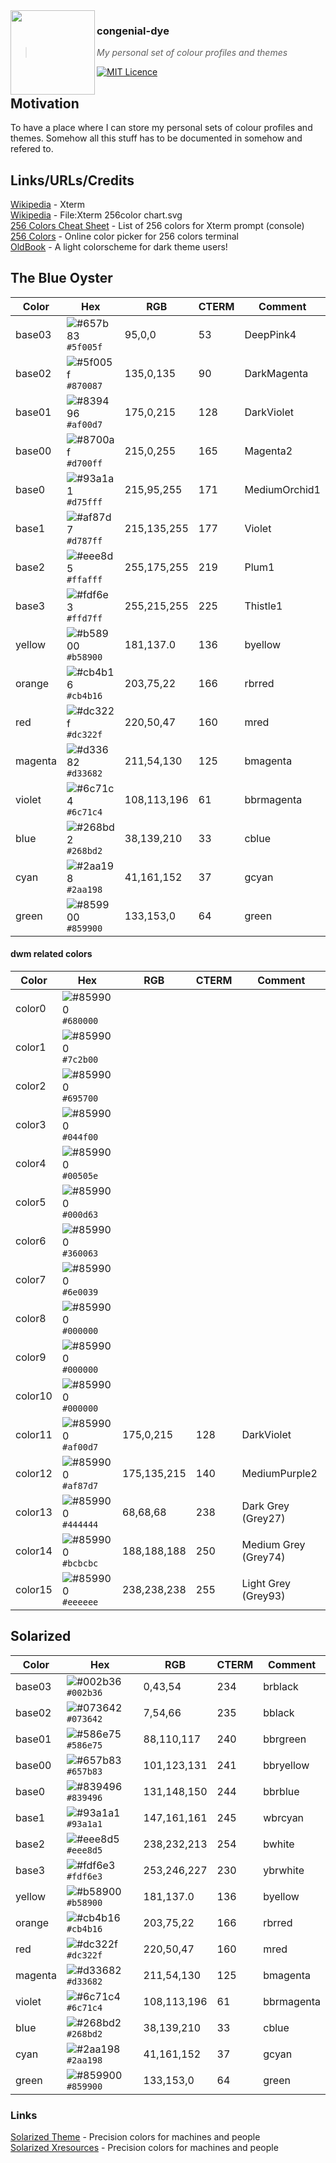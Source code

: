 <img src="https://wiewaldi.github.io/images-n-badges/images/RZ-Amper_Logo_135x135.png" align="left" width="135px" height="135px" />

### congenial-dye
> *My personal set of colour profiles and themes*

[![MIT Licence](https://wiewaldi.github.io/images-n-badges/badges/licence_mit.svg)](https://opensource.org/licenses/mit-license.php)

## Motivation
To have a place where I can store my personal sets of colour profiles and
themes. Somehow all this stuff has to be documented in somehow and refered to.

## Links/URLs/Credits  
[Wikipedia](https://en.wikipedia.org/wiki/Xterm) - Xterm  
[Wikipedia](https://en.wikipedia.org/wiki/File:Xterm_256color_chart.svg) - File:Xterm 256color chart.svg  
[256 Colors Cheat Sheet](https://www.ditig.com/256-colors-cheat-sheet) - List of 256 colors for Xterm prompt (console)  
[256 Colors](https://michurin.github.io/xterm256-color-picker/) - Online color picker for 256 colors terminal  
[OldBook](https://github.com/PoisonIsBestType/OldBook) - A light colorscheme for dark theme users!

## The Blue Oyster
| Color   | Hex                                                                    | RGB         | CTERM | Comment       |
|---------|------------------------------------------------------------------------|-------------|-------|---------------|
| base03  | ![#657b83](https://placehold.co/15/5f005f/5f005f.png) `#5f005f` | 95,0,0      | 53    | DeepPink4     |
| base02  | ![#5f005f](https://placehold.co/15/870087/870087.png) `#870087` | 135,0,135   | 90    | DarkMagenta   |
| base01  | ![#839496](https://placehold.co/15/af00d7/af00d7.png) `#af00d7` | 175,0,215   | 128   | DarkViolet    |
| base00  | ![#8700af](https://placehold.co/15/d700ff/d700ff.png) `#d700ff` | 215,0,255   | 165   | Magenta2      |
| base0   | ![#93a1a1](https://placehold.co/15/d75fff/d75fff.png) `#d75fff` | 215,95,255  | 171   | MediumOrchid1 |
| base1   | ![#af87d7](https://placehold.co/15/d787ff/d787ff.png) `#d787ff` | 215,135,255 | 177   | Violet        |
| base2   | ![#eee8d5](https://placehold.co/15/ffafff/ffafff.png) `#ffafff` | 255,175,255 | 219   | Plum1         |
| base3   | ![#fdf6e3](https://placehold.co/15/ffd7ff/ffd7ff.png) `#ffd7ff` | 255,215,255 | 225   | Thistle1      |
| yellow  | ![#b58900](https://placehold.co/15/b58900/b58900.png) `#b58900` | 181,137.0   | 136   | byellow       |
| orange  | ![#cb4b16](https://placehold.co/15/cb4b16/cb4b16.png) `#cb4b16` | 203,75,22   | 166   | rbrred        |
| red     | ![#dc322f](https://placehold.co/15/dc322f/dc322f.png) `#dc322f` | 220,50,47   | 160   | mred          |
| magenta | ![#d33682](https://placehold.co/15/d33682/d33682.png) `#d33682` | 211,54,130  | 125   | bmagenta      |
| violet  | ![#6c71c4](https://placehold.co/15/6c71c4/6c71c4.png) `#6c71c4` | 108,113,196 | 61    | bbrmagenta    |
| blue    | ![#268bd2](https://placehold.co/15/268bd2/268bd2.png) `#268bd2` | 38,139,210  | 33    | cblue         |
| cyan    | ![#2aa198](https://placehold.co/15/2aa198/2aa198.png) `#2aa198` | 41,161,152  | 37    | gcyan         |
| green   | ![#859900](https://placehold.co/15/859900/859900.png) `#859900` | 133,153,0   | 64    | green         |

#### dwm related colors
| Color   | Hex                                                                    | RGB         | CTERM | Comment              |
|---------|------------------------------------------------------------------------|-------------|-------|----------------------|
| color0  | ![#859900](https://placehold.co/15/680000/680000.png) `#680000` |             |       |                      |
| color1  | ![#859900](https://placehold.co/15/7c2b00/7c2b00.png) `#7c2b00` |             |       |                      |
| color2  | ![#859900](https://placehold.co/15/695700/695700.png) `#695700` |             |       |                      |
| color3  | ![#859900](https://placehold.co/15/044f00/044f00.png) `#044f00` |             |       |                      |
| color4  | ![#859900](https://placehold.co/15/00505e/00505e.png) `#00505e` |             |       |                      |
| color5  | ![#859900](https://placehold.co/15/000d63/000d63.png) `#000d63` |             |       |                      |
| color6  | ![#859900](https://placehold.co/15/360063/360063.png) `#360063` |             |       |                      |
| color7  | ![#859900](https://placehold.co/15/6e0039/6e0039.png) `#6e0039` |             |       |                      |
| color8  | ![#859900](https://placehold.co/15/000000/000000.png) `#000000` |             |       |                      |
| color9  | ![#859900](https://placehold.co/15/000000/000000.png) `#000000` |             |       |                      |
| color10 | ![#859900](https://placehold.co/15/000000/000000.png) `#000000` |             |       |                      |
| color11 | ![#859900](https://placehold.co/15/af00d7/af00d7.png) `#af00d7` | 175,0,215   | 128   | DarkViolet           |
| color12 | ![#859900](https://placehold.co/15/af87d7/af87d7.png) `#af87d7` | 175,135,215 | 140   | MediumPurple2        |
| color13 | ![#859900](https://placehold.co/15/444444/444444.png) `#444444` | 68,68,68    | 238   | Dark Grey (Grey27)   |
| color14 | ![#859900](https://placehold.co/15/bcbcbc/bcbcbc.png) `#bcbcbc` | 188,188,188 | 250   | Medium Grey (Grey74) |
| color15 | ![#859900](https://placehold.co/15/eeeeee/eeeeee.png) `#eeeeee` | 238,238,238 | 255   | Light Grey (Grey93)  |



## Solarized
| Color   | Hex                                                                    | RGB         | CTERM | Comment    |
|---------|------------------------------------------------------------------------|-------------|-------|------------|
| base03  | ![#002b36](https://placehold.co/15/002b36/002b36.png) `#002b36` | 0,43,54     | 234   | brblack    |
| base02  | ![#073642](https://placehold.co/15/073642/073642.png) `#073642` | 7,54,66     | 235   | bblack     |
| base01  | ![#586e75](https://placehold.co/15/586e75/586e75.png) `#586e75` | 88,110,117  | 240   | bbrgreen   |
| base00  | ![#657b83](https://placehold.co/15/657b83/657b83.png) `#657b83` | 101,123,131 | 241   | bbryellow  |
| base0   | ![#839496](https://placehold.co/15/839496/839496.png) `#839496` | 131,148,150 | 244   | bbrblue    |
| base1   | ![#93a1a1](https://placehold.co/15/93a1a1/93a1a1.png) `#93a1a1` | 147,161,161 | 245   | wbrcyan    |
| base2   | ![#eee8d5](https://placehold.co/15/eee8d5/eee8d5.png) `#eee8d5` | 238,232,213 | 254   | bwhite     |
| base3   | ![#fdf6e3](https://placehold.co/15/fdf6e3/fdf6e3.png) `#fdf6e3` | 253,246,227 | 230   | ybrwhite   |
| yellow  | ![#b58900](https://placehold.co/15/b58900/b58900.png) `#b58900` | 181,137.0   | 136   | byellow    |
| orange  | ![#cb4b16](https://placehold.co/15/cb4b16/cb4b16.png) `#cb4b16` | 203,75,22   | 166   | rbrred     |
| red     | ![#dc322f](https://placehold.co/15/dc322f/dc322f.png) `#dc322f` | 220,50,47   | 160   | mred       |
| magenta | ![#d33682](https://placehold.co/15/d33682/d33682.png) `#d33682` | 211,54,130  | 125   | bmagenta   |
| violet  | ![#6c71c4](https://placehold.co/15/6c71c4/6c71c4.png) `#6c71c4` | 108,113,196 | 61    | bbrmagenta |
| blue    | ![#268bd2](https://placehold.co/15/268bd2/268bd2.png) `#268bd2` | 38,139,210  | 33    | cblue      |
| cyan    | ![#2aa198](https://placehold.co/15/2aa198/2aa198.png) `#2aa198` | 41,161,152  | 37    | gcyan      |
| green   | ![#859900](https://placehold.co/15/859900/859900.png) `#859900` | 133,153,0   | 64    | green      |

### Links
[Solarized Theme](https://github.com/altercation/solarized) - Precision colors for machines and people  
[Solarized Xresources](https://github.com/solarized/xresources) - Precision colors for machines and people  
